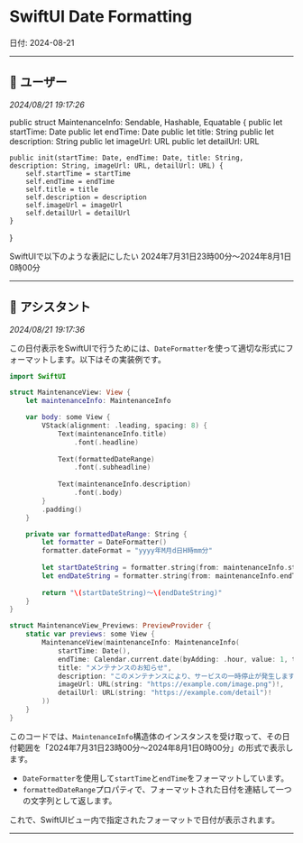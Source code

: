 # SwiftUI Date Formatting

日付: 2024-08-21

---

## 👤 ユーザー
*2024/08/21 19:17:26*

public struct MaintenanceInfo: Sendable, Hashable, Equatable {
    public let startTime: Date
    public let endTime: Date
    public let title: String
    public let description: String
    public let imageUrl: URL
    public let detailUrl: URL
    
    public init(startTime: Date, endTime: Date, title: String, description: String, imageUrl: URL, detailUrl: URL) {
        self.startTime = startTime
        self.endTime = endTime
        self.title = title
        self.description = description
        self.imageUrl = imageUrl
        self.detailUrl = detailUrl
    }
}

SwiftUIで以下のような表記にしたい
2024年7月31日23時00分〜2024年8月1日0時00分

---

## 🤖 アシスタント
*2024/08/21 19:17:36*

この日付表示をSwiftUIで行うためには、`DateFormatter`を使って適切な形式にフォーマットします。以下はその実装例です。

```swift
import SwiftUI

struct MaintenanceView: View {
    let maintenanceInfo: MaintenanceInfo

    var body: some View {
        VStack(alignment: .leading, spacing: 8) {
            Text(maintenanceInfo.title)
                .font(.headline)
            
            Text(formattedDateRange)
                .font(.subheadline)
            
            Text(maintenanceInfo.description)
                .font(.body)
        }
        .padding()
    }

    private var formattedDateRange: String {
        let formatter = DateFormatter()
        formatter.dateFormat = "yyyy年M月d日H時mm分"
        
        let startDateString = formatter.string(from: maintenanceInfo.startTime)
        let endDateString = formatter.string(from: maintenanceInfo.endTime)
        
        return "\(startDateString)〜\(endDateString)"
    }
}

struct MaintenanceView_Previews: PreviewProvider {
    static var previews: some View {
        MaintenanceView(maintenanceInfo: MaintenanceInfo(
            startTime: Date(),
            endTime: Calendar.current.date(byAdding: .hour, value: 1, to: Date())!,
            title: "メンテナンスのお知らせ",
            description: "このメンテナンスにより、サービスの一時停止が発生します。",
            imageUrl: URL(string: "https://example.com/image.png")!,
            detailUrl: URL(string: "https://example.com/detail")!
        ))
    }
}
```

このコードでは、`MaintenanceInfo`構造体のインスタンスを受け取って、その日付範囲を「2024年7月31日23時00分〜2024年8月1日0時00分」の形式で表示します。

- `DateFormatter`を使用して`startTime`と`endTime`をフォーマットしています。
- `formattedDateRange`プロパティで、フォーマットされた日付を連結して一つの文字列として返します。

これで、SwiftUIビュー内で指定されたフォーマットで日付が表示されます。

---
